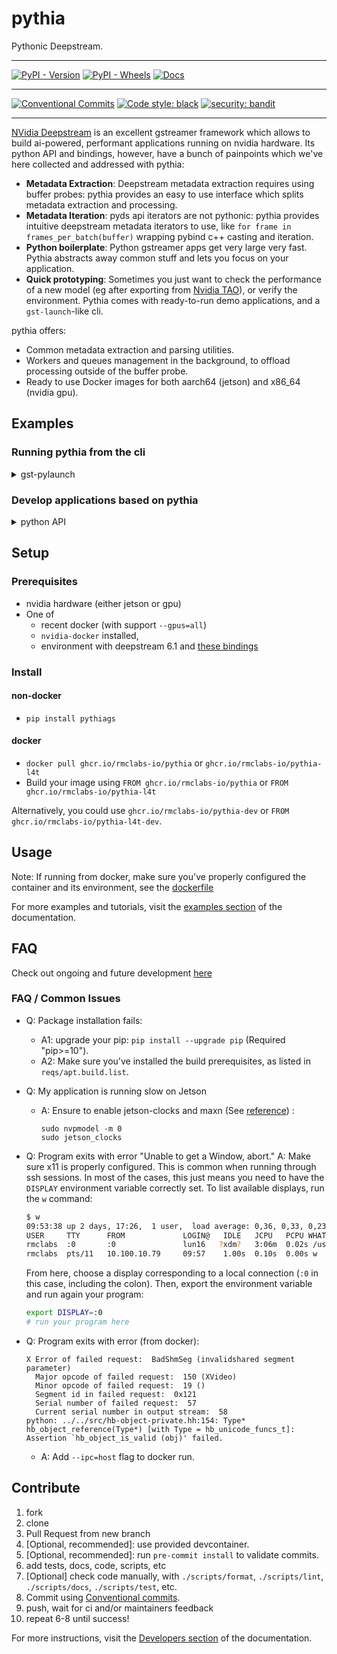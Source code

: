# pythia

Pythonic Deepstream.

---
[![PyPI - Version](https://img.shields.io/pypi/v/pythiags)](https://pypi.org/project/pythiags/)
[![PyPI - Wheels](https://img.shields.io/pypi/wheel/pythiags)](https://pypi.org/project/pythiags/)
[![Docs](https://img.shields.io/badge/docs-github_pages-blue)](https://rmclabs-io.github.io/pythia-docs/)

---

[![Conventional Commits](https://img.shields.io/badge/Conventional%20Commits-1.0.0-yellow.svg)](https://conventionalcommits.org)
[![Code style: black](https://img.shields.io/badge/code%20style-black-000000.svg)](https://github.com/psf/black)
[![security: bandit](https://img.shields.io/badge/security-bandit-yellow.svg)](https://github.com/PyCQA/bandit)

---


[NVidia Deepstream](https://developer.nvidia.com/deepstream-sdk) is an excellent gstreamer
framework which allows to build ai-powered, performant applications running on nvidia
hardware. Its python API and bindings, however, have a bunch of painpoints which we've
here collected and addressed with pythia:

* **Metadata Extraction**: Deepstream metadata extraction requires using buffer probes:
  pythia provides an easy to use interface which splits metadata extraction and
  processing.
* **Metadata Iteration**: pyds api iterators are not pythonic: pythia provides intuitive 
  deepstream metadata iterators to use, like `for frame in frames_per_batch(buffer)`
  wrapping pybind c++ casting and iteration.
* **Python boilerplate**: Python gstreamer apps get very large very fast. Pythia abstracts
  away common stuff and lets you focus on your application.
* **Quick prototyping**: Sometimes you just want to check the performance of a new model
  (eg after exporting from [Nvidia TAO](https://developer.nvidia.com/tao)), or verify
  the environment. Pythia comes with ready-to-run demo applications, and a
  `gst-launch`-like cli.

pythia offers:

* Common metadata extraction and parsing utilities.
* Workers and queues management in the background, to offload processing outside of the 
  buffer probe.
* Ready to use Docker images for both aarch64 (jetson) and x86_64 (nvidia gpu).

## Examples

### Running pythia from the cli

<details><summary> gst-pylaunch</summary>

You can run familiar pipelines and attach buffer probes from simple python modules.

#### Create Files

<!-- gst-pylaunch probe -->
* Create a file `probe.py` with:

```python

from pythia import objects_per_batch

def gen_detections(batch_meta):
    for frame, detection in objects_per_batch(batch_meta):
        box = detection.rect_params
        yield {
            "frame_num": frame.frame_num,
            "label": detection.obj_label,
            "left": box.left,
            "top": box.top,
            "width": box.width,
            "height": box.height,
            "confidence": detection.confidence,
        }

```

<!-- gst-pylaunch pipeline -->
* Create a file `pipeline.txt` with:

```
uridecodebin
  uri=file://{input}
! identity
  eos-after=30
! nvvideoconvert
! muxer.sink_0
nvstreammux
  name=muxer width=1280 height=720 batch-size=1
! nvinfer
  name=pgie
  config-file-path={pgie-conf}
! nvvideoconvert
! nvdsosd
! nvvideoconvert
! queue
! x264enc
! mp4mux
! filesink location={output}
```

#### Running pythia

<!-- gst-pylaunch console -->
* run the application with:

```console
$ gst-pylaunch \
  -p ./pipeline.txt \
  --pgie-conf=/opt/nvidia/deepstream/deepstream/samples/configs/deepstream-app/config_infer_primary.txt \
  --input=/opt/nvidia/deepstream/deepstream/samples/streams/sample_720p.mp4 \
  --output=/tmp/overlayed.mp4 \
  --probe=probe.py:gen_detections@pgie.src
```

Note the `--pgie-conf`, `--input`, and `--output` cli args were dynamically parsed and
added from the pipeline file. 

This command instructed pythia to do the following:
  1. Load a pipeline from a file located at `./pipeline.txt`, which contains
    `gst-launch`-like syntax with some parameters to be inserted (`input`, `pgie-conf`,
    `output`).
  2. Format the pipelie with `input`, `pgie-conf` and `output` from received parameters.
    (For a more complex syntax, you can install `pythia[jinja]` to use jinja as a
    template backend. See the documentation for more details.)
  4. Setup a buffer probe which internally calls the `gen_detections` method defined in the
    `probe.py` file.
  5. Attach said buffer probe in the `source pad` of the `pgie`-named element of the
    pipeline.
  6. Send incoming metadata to a logger which prints jsonified metadata to console.

#### Check your output

* Check your console to see the incoming detections.
* Want to do something else with the detections? You can choose between several
  backends: logging (stdout <default>, stderr, file available), in-memory (deque),
  kafka, redis, or implement your own streaming connector with the `PYTHIA_STREAM_URI`
  env var. Check the documentation for more details.
  
</details>


### Develop applications based on pythia
<details><summary>python API</summary>


If you want more granular control over the behavior of the application, its signals,
events, and messages, you can instead program an aplication using pythia's API.


#### Create Files

Continuing with the same pipeline as in the previous example,

<!-- api application -->
* Create a file `myscript.py` with:

```python
import json
from kafka import KafkaProducer
from kafka.admin import KafkaAdminClient, NewTopic
from pythia import Application, Gst, objects_per_batch

class App(Application):

    def __init__(self, *a, **kw):
        super().__init__(*a, **kw)
        self.manual_kafka = KafkaProducer(
            bootstrap_servers="kafka:9092"
        )

    def on_message_error(self, *a, **kw):
        err, debug = super().on_message_error(*a, **kw)
        self.manual_kafka.send(
            "app_events",
            json.dumps({ "CONDITION":"ERROR", "ERR": err, "DEBUG": debug}).encode()
        )
        raise RuntimeError("Unhandled pipeline error")

    def on_message_eos(self, bus, message):
        self.manual_kafka.send(
            "app_events",
            json.dumps({ "CONDITION":"EOS", "SENT_BY": str(message.src)}).encode()
        )
        super().on_message_eos(bus, message)

app = App.from_pipeline_file(
    "pipeline.txt",
    params={
      "pgie-conf": "/opt/nvidia/deepstream/deepstream/samples/configs/deepstream-app/config_infer_primary.txt",
      "input": "/opt/nvidia/deepstream/deepstream/samples/streams/sample_720p.mp4",
      "output": "/tmp/overlayed.mp4",
    }
)

@app.probe(
    "pgie",
    pad_direction="src",
    backend_uri="kafka://kafka:9092?stream=raw_detections"
)
def pgie_srcprobe(batch_meta):
    for frame, detection in objects_per_batch(batch_meta):
        frame_num = frame.frame_num
        box = detection.rect_params
        yield {
            "frame_num": frame_num,
            "label": detection.obj_label,
            "left": box.left,
            "top": box.top,
            "width": box.width,
            "height": box.height,
            "confidence": detection.confidence,
        }

@app.probe(
    "muxer",
    pad_direction="src",
)
def source_probe(pad, info):
    app.manual_kafka.send(
        "app_events",
        json.dumps({
            "CONDITION":"STARTED",
            "PAD_CAPS": pad.props.caps.to_string(),
            "PAD_DIRECTION": pad.props.direction,
            "PAD_OFFSET": pad.props.offset,
        }).encode()
    )
    return Gst.PadProbeReturn.REMOVE

if __name__ == "__main__":
    admin = KafkaAdminClient(bootstrap_servers="kafka:9092")
    if "app_events" not in admin.list_topics():
        admin.create_topics(
            new_topics=[
                NewTopic(name="app_events", num_partitions=1,replication_factor=1)
            ],
            validate_only=False,
        )
    app()

```

#### Running pythia

<!-- api console -->
* run the application with:

```console
$ python myscript.py
```

In this mode, you have more control over the application behavior:

1. Subclass application
2. instantiate a custom message handler (a kafka producer in this example)
3. forward error and EOS messages to a custom kafka topic
4. interpolate the pipeline template file with python variables to construct the app
5. use the `@app.probe` decorator as a generator, letting pythia handle the messages
  internally
6. use the `@app.probe` decorator as a probe, handling manually the buffer flow and
  messaging.


Want to do something else while the application is running? you can run the application
with `app(background=True)` instead. See the documentation for details and more
examples.

#### Check your output

* Check the kafka topics to see the incoming detections.

</details>

## Setup

### Prerequisites

* nvidia hardware (either jetson or gpu)
* One of
  - recent docker (with support `--gpus=all`)
  - `nvidia-docker` installed,
  - environment with deepstream 6.1 and [these bindings](https://github.com/rmclabs.io/deepstream_python_apps)


### Install

#### non-docker

* `pip install pythiags`

#### docker

* `docker pull ghcr.io/rmclabs-io/pythia` or `ghcr.io/rmclabs-io/pythia-l4t`
* Build your image using `FROM ghcr.io/rmclabs-io/pythia` or
  `FROM ghcr.io/rmclabs-io/pythia-l4t`

Alternatively, you could use `ghcr.io/rmclabs-io/pythia-dev` or
`FROM ghcr.io/rmclabs-io/pythia-l4t-dev`.

## Usage

Note: If running from docker, make sure you've properly configured the container and its
environment, see the
[dockerfile](https://docs.nvidia.com/metropolis/deepstream/dev-guide/text/DS_docker_containers.html#)

For more examples and tutorials, visit the
[examples section](https://dev.rmclabs.io/pythia/docs/examples.html)
of the documentation.

## FAQ

Check out ongoing and future development [here](https://github.com/rmclabs-io/pythiags/projects)

### FAQ / Common Issues

* Q: Package installation fails:

  * A1: upgrade your pip: `pip install --upgrade pip` (Required "pip>=10").
  * A2: Make sure you've installed the build prerequisites, as listed in `reqs/apt.build.list`.

* Q: My application is running slow on Jetson

  * A: Ensure to enable jetson-clocks and maxn (See
    [reference](https://docs.nvidia.com/metropolis/deepstream/dev-guide/text/DS_Performance.html#jetson))
    :

     ```console
     sudo nvpmodel -m 0
     sudo jetson_clocks
     ```

* Q: Program exits with error "Unable to get a Window, abort."
  A: Make sure x11 is properly configured. This is common when running through ssh
     sessions. In most of the cases, this just means you need to have the `DISPLAY`
     environment variable correctly set. To list available displays, run the `w`
     command:

     ```bash
     $ w
     09:53:38 up 2 days, 17:26,  1 user,  load average: 0,36, 0,33, 0,23
     USER     TTY      FROM             LOGIN@   IDLE   JCPU   PCPU WHAT
     rmclabs  :0       :0               lun16   ?xdm?   3:06m  0.02s /usr/lib/gdm3/gdm-x-session --run-script /usr/lib/gnome-session/run-systemd-session unity-session.     target
     rmclabs  pts/11   10.100.10.79     09:57    1.00s  0.10s  0.00s w
     ```

     From here, choose a display corresponding to a local connection (`:0` in this case,
     including the colon). Then, export the environment variable and run again your program:

     ```bash
     export DISPLAY=:0
     # run your program here
     ```

* Q: Program exits with error (from docker):

     ```console
     X Error of failed request:  BadShmSeg (invalidshared segment parameter)
       Major opcode of failed request:  150 (XVideo)
       Minor opcode of failed request:  19 ()
       Segment id in failed request:  0x121
       Serial number of failed request:  57
       Current serial number in output stream:  58
     python: ../../src/hb-object-private.hh:154: Type* hb_object_reference(Type*) [with Type = hb_unicode_funcs_t]: Assertion `hb_object_is_valid (obj)' failed.
     ```

  * A: Add `--ipc=host` flag to docker run.

## Contribute

1. fork
2. clone
3. Pull Request from new branch
4. [Optional, recommended]: use provided devcontainer.
5. [Optional, recommended]: run `pre-commit install` to validate commits.
6. add tests, docs, code, scripts, etc
7. [Optional] check code manually, with `./scripts/format`, `./scripts/lint`,
  `./scripts/docs`, `./scripts/test`, etc.
8. Commit using
  [Conventional commits](https://www.conventionalcommits.org/en/v1.0.0/#summary).
9. push, wait for ci and/or maintainers feedback
10. repeat 6-8 until success!

For more instructions, visit the
[Developers section](https://rmclabs-io.github.io/pythia-docs/development)
of the documentation.
